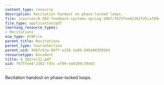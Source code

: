```yaml
---
content_type: resource
description: Recitation handout on phase-locked loops.
file: /courses/6-302-feedback-systems-spring-2007/f675feed2382f45caf09ea6109c39e83_6_302rec12.pdf
file_type: application/pdf
learning_resource_types:
- Recitations
ocw_type: OCWFile
parent_title: Recitations
parent_type: CourseSection
parent_uid: 5667c63a-09ff-e158-1e89-d49a0035050d
resourcetype: Document
title: 6_302rec12.pdf
uid: f675feed-2382-f45c-af09-ea6109c39e83
---
```

Recitation handout on phase-locked loops.

